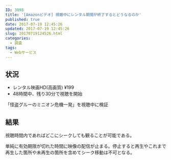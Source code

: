 ```yaml
---
ID: 3098
title: '[Amazonビデオ] 視聴中にレンタル期間が終了するとどうなるのか'
published: true
date: 2017-07-19 12:45:26
updated: 2017-07-19 12:45:26
slug: 20170719124526.html
categories:
  - 調査
tags:
  - Webサービス
---
```

## 状況

* レンタル映画HD(高画質) ¥199
* 48時間中、残り30分で視聴を開始

「怪盗グルーのミニオン危機一発」を視聴中に検証

## 結果

視聴時間内であればどこにシークしても観ることが可能である。

単純に有効期限が切れた時間に映像の配信が止まる。停止すると再生やこれまで再生した箇所や未再生の箇所を含めてシーク移動は不可となる。